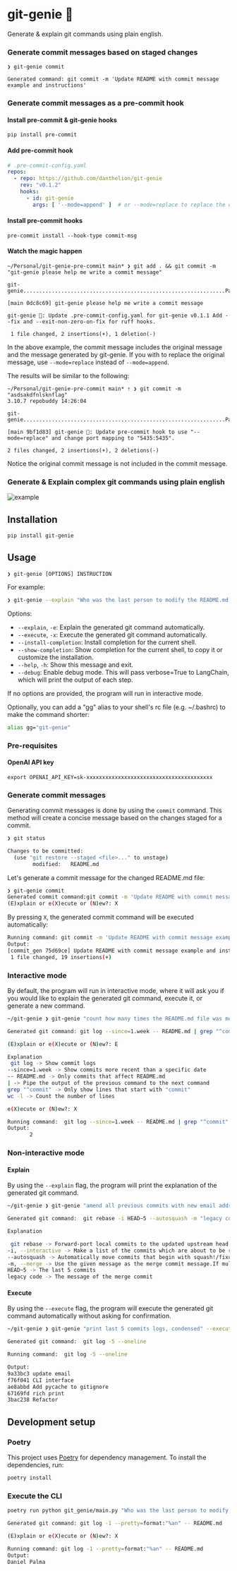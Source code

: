 # git-genie 🧞

Generate & explain git commands using plain english.

### Generate commit messages based on staged changes

```shell
❯ git-genie commit

Generated command: git commit -m 'Update README with commit message example and instructions'
```

### Generate commit messages as a pre-commit hook

#### Install pre-commit & git-genie hooks

```shell
pip install pre-commit
```

#### Add pre-commit hook

```yaml
# .pre-commit-config.yaml
repos:
  - repo: https://github.com/danthelion/git-genie
    rev: "v0.1.2"
    hooks:
      - id: git-genie
        args: [ '--mode=append' ]  # or --mode=replace to replace the original commit message
```

#### Install pre-commit hooks

```shell
pre-commit install --hook-type commit-msg
```

#### Watch the magic happen

```shell
~/Personal/git-genie-pre-commit main* ❯ git add . && git commit -m "git-genie please help me write a commit message"

git-genie................................................................Passed

[main 0dc8c69] git-genie please help me write a commit message

git-genie 🧞: Update .pre-commit-config.yaml for git-genie v0.1.1 Add --fix and --exit-non-zero-on-fix for ruff hooks.

 1 file changed, 2 insertions(+), 1 deletion(-)
```

In the above example, the commit message includes the original message and the message generated by git-genie.
If you with to replace the original message, use `--mode=replace` instead of `--mode=append`.

The results will be similar to the following:

```shell
~/Personal/git-genie-pre-commit main* ⇡ ❯ git commit -m "asdsakdfnlsknflag"                                                                                                                 3.10.7 repobuddy 14:26:04

git-genie................................................................Passed

[main 9bf1d83] git-genie 🧞: Update pre-commit hook to use "--mode=replace" and change port mapping to "5435:5435".

2 files changed, 2 insertions(+), 2 deletions(-)
```

Notice the original commit message is not included in the commit message.

### Generate & Explain complex git commands using plain english

![example](example.png)

## Installation

```bash
pip install git-genie
```

## Usage

`❯ git-genie [OPTIONS] INSTRUCTION`

For example:

```bash
❯ git-genie --explain "Who was the last person to modify the README.md file?"
```

Options:

- `--explain`, `-e`: Explain the generated git command automatically.
- `--execute`, `-x`: Execute the generated git command automatically.
- `--install-completion`: Install completion for the current shell.
- `--show-completion`: Show completion for the current shell, to copy it or customize the installation.
- `--help`, `-h`: Show this message and exit.
- `--debug`: Enable debug mode. This will pass verbose=True to LangChain, which will print the output of each step.

If no options are provided, the program will run in interactive mode.

Optionally, you can add a "gg" alias to your shell's rc file (e.g. ~/.bashrc) to make the command shorter:

```bash
alias gg="git-genie"
```

### Pre-requisites

#### OpenAI API key

```shell
export OPENAI_API_KEY=sk-xxxxxxxxxxxxxxxxxxxxxxxxxxxxxxxxxxxxxxxx
```

### Generate commit messages

Generating commit messages is done by using the `commit` command.
This method will create a concise message based on the changes staged for a commit.

```bash
❯ git status

Changes to be committed:
  (use "git restore --staged <file>..." to unstage)
        modified:   README.md
```

Let's generate a commit message for the changed README.md file:

```bash
❯ git-genie commit
Generated commit command:git commit -m 'Update README with commit message example and instructions'
(E)xplain or e(X)ecute or (N)ew?: X
```

By pressing `X`, the generated commit command will be executed automatically:

```bash
Running command: git commit -m 'Update README with commit message example and instructions'
Output:
[commit_gen 75d69ce] Update README with commit message example and instructions
 1 file changed, 19 insertions(+)
```

### Interactive mode

By default, the program will run in interactive mode, where it will ask you if you would like to explain the generated
git command, execute it, or generate a new command.

```bash
~/git-genie ❯ git-genie "count how many times the README.md file was modified in the last week"

Generated git command: git log --since=1.week -- README.md | grep "^commit" | wc -l

(E)xplain or e(X)ecute or (N)ew?: E

Explanation
 git log -> Show commit logs
--since=1.week -> Show commits more recent than a specific date
-- README.md -> Only commits that affect README.md
| -> Pipe the output of the previous command to the next command
grep "^commit" -> Only show lines that start with "commit"
wc -l -> Count the number of lines

e(X)ecute or (N)ew?: X

Running command:  git log --since=1.week -- README.md | grep "^commit" | wc -l
Output:
       2
```

### Non-interactive mode

#### Explain

By using the `--explain` flag, the program will print the explanation of the generated git command.

```bash
~/git-genie ❯ git-genie "amend all previous commits with new email address" --explain

Generated git command:  git rebase -i HEAD~5 --autosquash -m "legacy code"

Explanation

 git rebase -> Forward-port local commits to the updated upstream head
-i, --interactive -> Make a list of the commits which are about to be rebased.Let the user edit that list before rebasing.
--autosquash -> Automatically move commits that begin with squash!/fixup! to the beginningof the todo list.
-m, --merge -> Use the given message as the merge commit message.If multiple -m options are given, their values are concatenated as separate paragraphs.
HEAD~5 -> The last 5 commits
legacy code -> The message of the merge commit
```

#### Execute

By using the `--execute` flag, the program will execute the generated git command automatically without asking for
confirmation.

```bash
~/git-genie ❯ git-genie "print last 5 commits logs, condensed" --execute

Generated git command:  git log -5 --oneline

Running command:  git log -5 --oneline

Output:
9a33bc3 update email
f76f041 CLI interface
ae8abbd Add pycache to gitignore
67169fd rich print
3bac238 Refactor
```

## Development setup

### Poetry

This project uses [Poetry](https://python-poetry.org/) for dependency management. To install the dependencies, run:

```bash
poetry install
```

### Execute the CLI

```bash
poetry run python git_genie/main.py "Who was the last person to modify the README.md file?"

Generated git command: git log -1 --pretty=format:"%an" -- README.md

(E)xplain or e(X)ecute or (N)ew?: X

Running command: git log -1 --pretty=format:"%an" -- README.md
Output:
Daniel Palma
```
